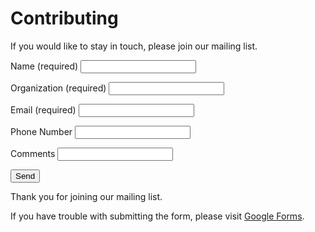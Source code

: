 
# Contributing

If you would like to stay in touch, please join our mailing list.

<p></p>
<form class="form" action="https://docs.google.com/forms/u/0/d/e/1FAIpQLSfQZOaJok5gcDUIUlsuOxsqBZO7yPDoAqF-AkFAlPuIJM2W6Q/formResponse">

<label>Name (required)</label>
<input name="entry.2005620554" type="text" required />
<p></p>

<label>Organization (required)</label>
<input name="entry.1178562779" type="text" required />
<p></p>

<label>Email (required)</label>
<input name="entry.1014626081" type="text" required />
<p></p>

<label>Phone Number</label>
<input name="entry.1166974658" type="text" />
<p></p>

<label>Comments</label>
<input name="entry.839337160" type="text" value="" />
<p></p>

<input type="submit" value="Send" />

</form>
<p></p>

Thank you for joining our mailing list.

If you have trouble with submitting the form, please visit [Google Forms]. 

[Google Forms]: https://docs.google.com/forms/d/e/1FAIpQLSfQZOaJok5gcDUIUlsuOxsqBZO7yPDoAqF-AkFAlPuIJM2W6Q/viewform

